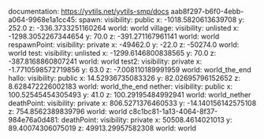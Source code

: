 documentation: https://yvtils.net/yvtils-smp/docs
aab8f297-b6f0-4ebb-a064-9968e1a1cc45:
  spawn:
    visibility: public
    x: -1018.5820613639708
    y: 252.0
    z: -336.3733251160264
    world: world
  village:
    visibility: unlisted
    x: -1298.3052267344654
    y: 70.0
    z: -391.271167961141
    world: world
  respawnPoint:
    visibility: private
    x: -49462.0
    y: -22.0
    z: -50274.0
    world: world
  test:
    visibility: unlisted
    x: -1299.6146800838565
    y: 70.0
    z: -387.8168860807241
    world: world
  test2:
    visibility: private
    x: -1.7710598572719856
    y: 63.0
    z: -7.008110189991959
    world: world_the_end
  hallo:
    visibility: public
    x: 14.52936735083326
    y: 82.02695796152652
    z: 8.628472226002183
    world: world_the_end
  nether:
    visibility: public
    x: 100.52545454305493
    y: 41.0
    z: 100.29195484992941
    world: world_nether
  deathPoint:
    visibility: private
    x: 806.5271376460533
    y: -14.140156142575108
    z: 754.8562389839796
    world: world
c8c1bc81-1a13-4064-8f37-984e76a0d481:
  deathPoint:
    visibility: private
    x: 50508.4614021013
    y: 89.40074306075019
    z: 49913.29957582308
    world: world
